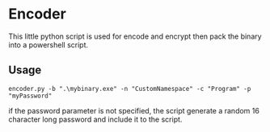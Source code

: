 # Encoder

This little python script is used for encode and encrypt then pack the binary into a powershell script.

## Usage

```shell
encoder.py -b ".\mybinary.exe" -n "CustomNamespace" -c "Program" -p "myPassword"
```

if the password parameter is not specified, the script generate a random 16 character long password and include it to the script.
